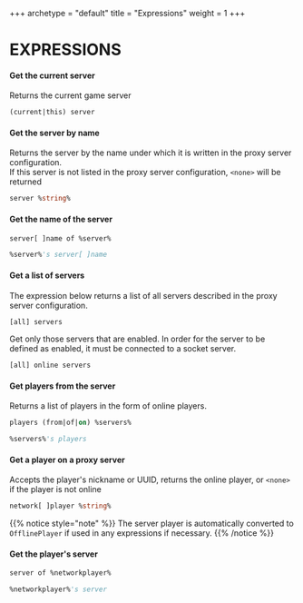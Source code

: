 +++
archetype = "default"
title = "Expressions"
weight = 1
+++
# EXPRESSIONS

#### Get the current server
Returns the current game server
```vb
(current|this) server
```

#### Get the server by name
Returns the server by the name under which it is written in the proxy server configuration.\
If this server is not listed in the proxy server configuration, `<none>` will be returned 
```vb
server %string%
```

#### Get the name of the server
```vb
server[ ]name of %server%
```
```vb
%server%'s server[ ]name
```

#### Get a list of servers
The expression below returns a list of all servers described in the proxy server configuration.
```vb
[all] servers
```
Get only those servers that are enabled. In order for the server to be defined as enabled, it must be connected to a socket server.
```vb
[all] online servers
```

#### Get players from the server
Returns a list of players in the form of online players.
```vb
players (from|of|on) %servers%
```
```vb
%servers%'s players
```

#### Get a player on a proxy server
Accepts the player's nickname or UUID, returns the online player, or `<none>` if the player is not online
```vb
network[ ]player %string%
```

{{% notice style="note" %}}
The server player is automatically converted to `OfflinePlayer` if used in any expressions if necessary.
{{% /notice %}}

#### Get the player's server
```vb
server of %networkplayer%
```
```vb
%networkplayer%'s server
```




